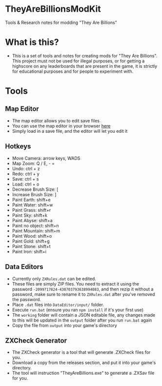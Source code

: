 # TheyAreBillionsModKit
Tools &amp; Research notes for modding "They Are Billions"

# What is this?

 - This is a set of tools and notes for creating mods for "They Are Billions". This project must not be used for illegal purposes, or for getting a highscore on any leaderboards that are present in the game, it is strictly for educational purposes and for people to experiment with.

# Tools

## Map Editor
 - The map editor allows you to edit save files
 - You can use the map editor in your browser [here](https://ash47.github.io/TheyAreBillionsModKit/MapEditorHtml/)
 - Simply load in a save file, and the editor will let you edit it

## Hotkeys
 - Move Camera: arrow keys, WADS
 - Map Zoom: Q / E, - =
 - Undo: ctrl + z
 - Redo: ctrl + y
 - Save: ctrl + s
 - Load: ctrl + o
 - Decrease Brush Size: [
 - Increase Brush Size: ]
 - Paint Earth: shift+e
 - Paint Water: shift+w
 - Paint Grass: shift+r
 - Paint Sky: shift+k
 - Paint Abyse: shift+a
 - Paint no object: shift+n
 - Paint Mountain: shift+m
 - Paint Wood: shift+o
 - Paint Gold: shift+g
 - Paint Stone: shift+t
 - Paint Iron: shift+i

## Data Editors
 - Currently only `ZXRules.dat` can be edited.
 - These files are simply ZIP files. You need to extract it using the password `-2099717824-430703793638994083`, and then rezip it without a password, make sure to rename it to `ZXRules.dat` after you've removed the password.
 - Place `.dat` files into `DataEditor/input/` folder.
 - Execute `run.bat` (ensure you ran `npm install` if it's your first use)
 - The `working` folder will contain a JSON editable file, any changes made to this will be updated in the `output` folder after you run `run.bat` again
 - Copy the file from `output` into your game's directory

## ZXCheck Generator
 - The ZXCheck generator is a tool that will generate .ZXCheck files for you.
 - Download a copy from the releases section, and put it into your game's directory.
 - The tool will instruction "TheyAreBillions.exe" to generate a .ZXSav file for you.
